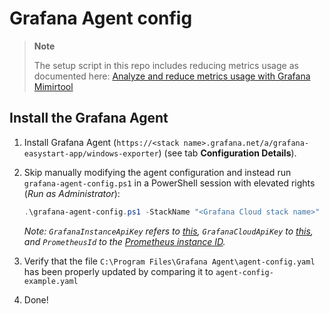 # Grafana Agent config

> **Note**
>
> The setup script in this repo includes reducing metrics usage as documented here: [Analyze and reduce metrics usage with Grafana Mimirtool](https://grafana.com/docs/grafana-cloud/billing-and-usage/control-prometheus-metrics-usage/usage-analysis-mimirtool/)

## Install the Grafana Agent

1. Install Grafana Agent (`https://<stack name>.grafana.net/a/grafana-easystart-app/windows-exporter`) (see tab **Configuration Details**).
2. Skip manually modifying the agent configuration and instead run `grafana-agent-config.ps1` in a PowerShell session with elevated rights (_Run as Administrator_):

   ```powershell
   .\grafana-agent-config.ps1 -StackName "<Grafana Cloud stack name>" -GrafanaInstanceApiKey "<api-key>" -GrafanaCloudApiKey "<api-key>" -PrometheusId <user-id>
   ```

   _Note: `GrafanaInstanceApiKey` refers to [this](https://grafana.com/docs/grafana/latest/administration/service-accounts/#add-a-token-to-a-service-account-in-grafana), `GrafanaCloudApiKey` to [this](https://grafana.com/docs/grafana-cloud/reference/create-api-key/#create-a-grafana-cloud-api-key), and `PrometheusId` to the [Prometheus instance ID](https://grafana.com/docs/grafana-cloud/billing-and-usage/control-prometheus-metrics-usage/usage-analysis-mimirtool/#step-2-identify-unused-active-metrics)._

3. Verify that the file `C:\Program Files\Grafana Agent\agent-config.yaml` has been properly updated by comparing it to `agent-config-example.yaml`
4. Done!
